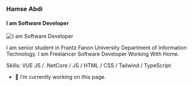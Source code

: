 ### Hamse Abdi
#### I am Software Developer
![I am Software Developer](https://pbs.twimg.com/profile_banners/1500521722377814017/1647455609/1500x500)

I am senior student in Frantz Fanon University Department of Information Technology. I am Freelancer Software Developer Working With Home.

Skills: VUE JS / .NetCore / JS / HTML / CSS / Tailwind / TypeScript

- 🔭 I’m currently working on this page. 




